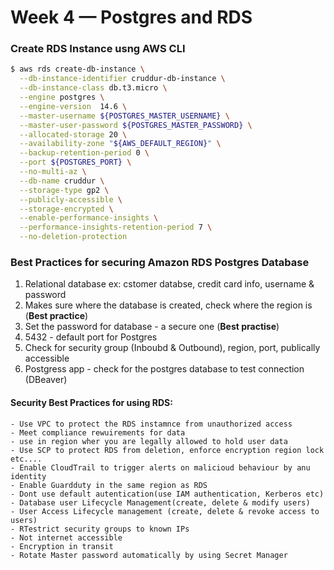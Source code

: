 # Week 4 — Postgres and RDS

### Create RDS Instance usng AWS CLI

```sh
$ aws rds create-db-instance \
  --db-instance-identifier cruddur-db-instance \
  --db-instance-class db.t3.micro \
  --engine postgres \
  --engine-version  14.6 \
  --master-username ${POSTGRES_MASTER_USERNAME} \
  --master-user-password ${POSTGRES_MASTER_PASSWORD} \
  --allocated-storage 20 \
  --availability-zone "${AWS_DEFAULT_REGION}" \
  --backup-retention-period 0 \
  --port ${POSTGRES_PORT} \
  --no-multi-az \
  --db-name cruddur \
  --storage-type gp2 \
  --publicly-accessible \
  --storage-encrypted \
  --enable-performance-insights \
  --performance-insights-retention-period 7 \
  --no-deletion-protection
 ```
 
### Best Practices for securing Amazon RDS Postgres Database
1. Relational database ex: cstomer databse, credit card info, username & password
2. Makes sure where the database is created, check where the region is (**Best practice**)
3. Set the password for database - a secure one (**Best practise**)
4. 5432 - default port for Postgres
5. Check for security group (Inboubd & Outbound), region, port, publically accessible
6. Postgress app - check for the postgres database to test connection (DBeaver)
#### Security Best Practices for using RDS:
    - Use VPC to protect the RDS instamnce from unauthorized access
    - Meet compliance rewuirements for data
    - use in region wher you are legally allowed to hold user data
    - Use SCP to protect RDS from deletion, enforce encryption region lock etc....
    - Enable CloudTrail to trigger alerts on malicioud behaviour by anu identity
    - Enable Guardduty in the same region as RDS
    - Dont use default autentication(use IAM authentication, Kerberos etc)
    - Database user Lifecycle Management(create, delete & modify users)
    - User Access Lifecycle management (create, delete & revoke access to users)
    - RTestrict security groups to known IPs
    - Not internet accessible
    - Encryption in transit
    - Rotate Master password automatically by using Secret Manager
